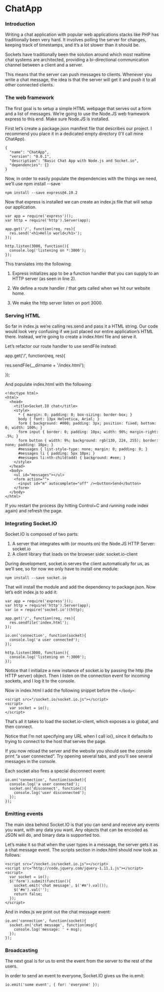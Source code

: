 # ChatApp

<h3>Introduction</h3>

Writing a chat application with popular web applications stacks like PHP has traditionally been very hard. It involves polling the server for changes, keeping track of timestamps, and it’s a lot slower than it should be.

Sockets have traditionally been the solution around which most realtime chat systems are architected, providing a bi-directional communication channel between a client and a server.

This means that the server can push messages to clients. Whenever you write a chat message, the idea is that the server will get it and push it to all other connected clients.

<h3>The web framework</h3>
The first goal is to setup a simple HTML webpage that serves out a form and a list of messages. We’re going to use the Node.JS web framework express to this end. Make sure Node.JS is installed.

First let’s create a package.json manifest file that describes our project. I recommend you place it in a dedicated empty directory (I’ll call mine ChatApp).

<pre><code>{
  "name": "ChatApp",
  "version": "0.0.1",
  "description": "Basic Chat App with Node.js and Socket.io",
  "dependencies": {}
}</code></pre>

Now, in order to easily populate the dependencies with the things we need, we’ll use npm install --save

<pre><code>npm install --save express@4.10.2</code></pre>

Now that express is installed we can create an index.js file that will setup our application.

<pre><code>var app = require('express')();
var http = require('http').Server(app);

app.get('/', function(req, res){
  res.send('&lt;h1&gt;Hello world&lt;/h1&gt;');
});

http.listen(3000, function(){
  console.log('listening on *:3000');
});</code></pre>

This translates into the following:

1. Express initializes app to be a function handler that you can supply to an HTTP server (as seen in line 2).

2. We define a route handler / that gets called when we hit our website home.

3. We make the http server listen on port 3000.

<h3>Serving HTML</h3>
So far in index.js we’re calling res.send and pass it a HTML string. Our code would look very confusing if we just placed our entire application’s HTML there. Instead, we’re going to create a index.html file and serve it.

Let’s refactor our route handler to use sendFile instead:

app.get('/', function(req, res){

  res.sendFile(__dirname + '/index.html');
  
});

And populate index.html with the following:

<pre><code>&lt;!doctype html&gt;
&lt;html&gt;
  &lt;head&gt;
    &lt;title&gt;Socket.IO chat&lt;/title&gt;
    &lt;style&gt;
      * { margin: 0; padding: 0; box-sizing: border-box; }
      body { font: 13px Helvetica, Arial; }
      form { background: #000; padding: 3px; position: fixed; bottom: 0; width: 100%; }
      form input { border: 0; padding: 10px; width: 90%; margin-right: .5%; }
      form button { width: 9%; background: rgb(130, 224, 255); border: none; padding: 10px; }
      #messages { list-style-type: none; margin: 0; padding: 0; }
      #messages li { padding: 5px 10px; }
      #messages li:nth-child(odd) { background: #eee; }
    &lt;/style&gt;
  &lt;/head&gt;
  &lt;body&gt;
    &lt;ul id="messages"&gt;&lt;/ul&gt;
    &lt;form action=""&gt;
      &lt;input id="m" autocomplete="off" /&gt;&lt;button&gt;Send&lt;/button&gt;
    &lt;/form&gt;
  &lt;/body&gt;
&lt;/html&gt;</code></pre>

If you restart the process (by hitting Control+C and running node index again) and refresh the page.

<h3>Integrating Socket.IO</h3>
Socket.IO is composed of two parts:

1. A server that integrates with (or mounts on) the Node.JS HTTP Server: socket.io
2. A client library that loads on the browser side: socket.io-client

During development, socket.io serves the client automatically for us, as we’ll see, so for now we only have to install one module:
<pre><code>npm install --save socket.io</code></pre>

That will install the module and add the dependency to package.json. Now let’s edit index.js to add it:
<pre><code>var app = require('express')();
var http = require('http').Server(app);
var io = require('socket.io')(http);

app.get('/', function(req, res){
  res.sendfile('index.html');
});

io.on('connection', function(socket){
  console.log('a user connected');
});

http.listen(3000, function(){
  console.log('listening on *:3000');
});</code></pre>

Notice that I initialize a new instance of socket.io by passing the http (the HTTP server) object. Then I listen on the connection event for incoming sockets, and I log it to the console.

Now in index.html I add the following snippet before the <code>&lt;/body&gt;</code>:

<pre><code>&lt;script src="/socket.io/socket.io.js"&gt;&lt;/script&gt;
&lt;script&gt;
  var socket = io();
&lt;/script&gt;</code></pre>

That’s all it takes to load the socket.io-client, which exposes a io global, and then connect.

Notice that I’m not specifying any URL when I call io(), since it defaults to trying to connect to the host that serves the page.

If you now reload the server and the website you should see the console print “a user connected”.
Try opening several tabs, and you’ll see several messages in the console.

Each socket also fires a special disconnect event:
<pre><code>io.on('connection', function(socket){
  console.log('a user connected');
  socket.on('disconnect', function(){
    console.log('user disconnected');
  });
});</code></pre>

<h3>Emitting events</h3>
The main idea behind Socket.IO is that you can send and receive any events you want, with any data you want. Any objects that can be encoded as JSON will do, and binary data is supported too.

Let’s make it so that when the user types in a message, the server gets it as a chat message event. The scripts section in index.html should now look as follows:
<pre><code>&lt;script src="/socket.io/socket.io.js"&gt;&lt;/script&gt;
&lt;script src="http://code.jquery.com/jquery-1.11.1.js"&gt;&lt;/script&gt;
&lt;script&gt;
  var socket = io();
  $('form').submit(function(){
    socket.emit('chat message', $('#m').val());
    $('#m').val('');
    return false;
  });
&lt;/script&gt;</code></pre>

And in index.js we print out the chat message event:
<pre><code>io.on('connection', function(socket){
  socket.on('chat message', function(msg){
    console.log('message: ' + msg);
  });
});</code></pre>

<h3>Broadcasting</h3>
The next goal is for us to emit the event from the server to the rest of the users.

In order to send an event to everyone, Socket.IO gives us the io.emit:

<pre><code>io.emit('some event', { for: 'everyone' });</code></pre>
